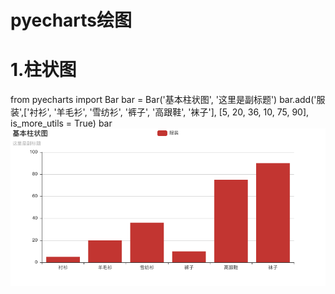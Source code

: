 # pyecharts绘图
# 1.柱状图
from pyecharts import Bar
bar = Bar('基本柱状图', '这里是副标题')
bar.add('服装',['衬衫', '羊毛衫', '雪纺衫', '裤子', '高跟鞋', '袜子'],
       [5, 20, 36, 10, 75, 90],
       is_more_utils = True)
bar
![基本柱状图](https://github.com/ytfmqjmqj/data-analysis/blob/master/Pyecharts/%E5%9F%BA%E6%9C%AC%E6%9F%B1%E7%8A%B6%E5%9B%BE.png)
